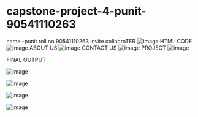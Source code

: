 # capstone-project-4-punit-90541110263
name -punit 
roll no 90541110263
invite collabroTER
![image](https://github.com/user-attachments/assets/edf1a65e-51fc-43d2-93e2-d0d8e29fea3b)
HTML CODE
![image](https://github.com/user-attachments/assets/8518fd90-4c19-44d1-8cdb-75d0e36a8c68)
ABOUT US
![image](https://github.com/user-attachments/assets/63515ae9-e6d5-4800-964d-8582916e2590)
CONTACT US
![image](https://github.com/user-attachments/assets/f3577cba-bb0c-4003-86ee-c167cba91331)
PROJECT 
![image](https://github.com/user-attachments/assets/ad6eb16b-98ee-4c16-896a-6945ca545475)


FINAL OUTPUT 

![image](https://github.com/user-attachments/assets/d581b7db-fa48-42de-842f-45dd4f816207)

![image](https://github.com/user-attachments/assets/f16010f8-8151-42ff-b196-b9d03ca483a5)


![image](https://github.com/user-attachments/assets/b61d46dc-c09f-4b69-8558-c4ecee5cc180)

![image](https://github.com/user-attachments/assets/aad986f4-52ec-4e55-998a-48878d0be94b)








